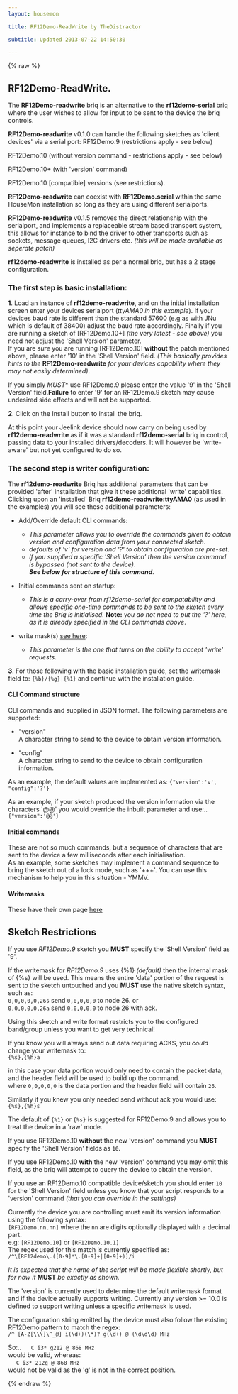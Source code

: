 ```yaml
---
layout: housemon

title: RF12Demo-ReadWrite by TheDistractor

subtitle: Updated 2013-07-22 14:50:30 

---
```


{% raw %}

## RF12Demo-ReadWrite.
The **RF12Demo-readwrite** briq is an alternative to the **rf12demo-serial** briq where the user wishes to allow for input to be sent to the device the briq controls.

**RF12Demo-readwrite** v0.1.0 can handle the following sketches as 'client devices' via a serial port:
RF12Demo.9 (restrictions apply - see below)  

RF12Demo.10 (without version command - restrictions apply - see below)  

RF12Demo.10+ (with 'version' command)

RF12Demo.10 [compatible] versions (see restrictions).

**RF12Demo-readwrite** can coexist with **RF12Demo.serial** within the same HouseMon installation so long as they are using different serialports.

**RF12Demo-readwrite** v0.1.5 removes the direct relationship with the serialport, and implements a replaceable stream based transport system, this allows for instance to bind the driver to other transports such as sockets, message queues, I2C drivers etc. *(this will be made available as seperate patch)*  


**rf12demo-readwrite** is installed as per a normal briq, but has a 2 stage configuration. 

### The first step is basic installation:  

**1**\. Load an instance of **rf12demo-readwrite**, and on the initial installation screen enter your devices serialport (*ttyAMA0 in this example*). If your devices baud rate is different than the standard 57600 (e.g as with JNu which is default of 38400) adjust the baud rate accordingly. Finally if you are running a sketch of \[RF12Demo.10+\] *(the very latest - see above)* you need not adjust the 'Shell Version' parameter.  
If you are *sure* you are running \[RF12Demo.10\] **without** the patch mentioned above, please enter '10' in the 'Shell Version' field. *(This basically provides hints to the* **RF12Demo-readwrite** *for your devices capability where they may not easily determined)*.  

If you simply *MUST** use RF12Demo.9 please enter the value '9' in the 'Shell Version' field.**Failure** to enter '9' for an RF12Demo.9 sketch may cause undesired side effects and will not be supported.
  
**2**\. Click on the Install button to install the briq. 
  
At this point your Jeelink device should now carry on being used by **rf12demo-readwrite** as if it was a standard **rf12demo-serial** briq in control, passing data to your installed drivers/decoders. It will however be 'write-aware' but not yet configured to do so.  

### The second step is writer configuration:  

The **rf12demo-readwrite** Briq has additional parameters that can be provided 'after' installation that give it these additional 'write' capabilities.  
Clicking upon an 'installed' Briq **rf12demo-readwrite:ttyAMA0** (as used in the examples) you will see these additional parameters:  

+  Add/Override default CLI commands:

	-  *This parameter allows you to override the commands given to obtain version and configuration data from your connected sketch*.
	-  *defaults of 'v' for version and '?' to obtain configuration are pre-set*.
	-  *If you supplied a specific 'Shell Version' then the version command is bypassed (not sent to the device)*.  
	***See below for structure of this command***.
	

+  Initial commands sent on startup:

	+  *This is a carry-over from rf12demo-serial for compatability and allows specific one-time commands to be sent to the sketch every time the Briq is initialised.* **Note:** *you do not need to put the '?' here, as it is already specified in the CLI commands above*.

+  write mask(s) [see here](rf12demo-writemasks.html):

	+ *This parameter is the one that turns on the ability to accept 'write' requests*.
  

**3**\. For those following with the basic installation guide, set the writemask field to: ``{%b}/{%g}|{%1}`` and continue with the installation guide.


#### CLI Command structure

CLI commands and supplied in JSON format. The following parameters are supported:  

+  "version"  
   A character string to send to the device to obtain version information.

+  "config"  
   A character string to send to the device to obtain configuration information.

As an example, the default values are implemented as:  ``{"version":'v', "config":'?'}``

As an example, if your sketch produced the version information via the characters '@@' you would override the inbuilt parameter and use:..
``{"version":'@@'}``

#### Initial commands

These are not so much commands, but a sequence of characters that are sent to the device a few milliseconds after each initialisation.  
As an example, some sketches may implement a command sequence to bring the sketch out of a lock mode, such as '+++'. You can use this mechanism to help you in this situation - YMMV.

#### Writemasks

These have their own page [here](rf12demo-writemasks.html)


## Sketch Restrictions

If you use *RF12Demo.9* sketch you **MUST** specify the 'Shell Version' field as '9'.  

If the writemask for *RF12Demo.9* uses {%1} *(default)* then the internal mask of {%s} will be used. This means the entire 'data' portion of the request is sent to the sketch untouched and you **MUST** use the native sketch syntax, such as:  
``0,0,0,0,0,26s`` send ``0,0,0,0,0`` to node 26. 
or  
``0,0,0,0,0,26a`` send ``0,0,0,0,0`` to node 26 with ack.


Using this sketch and write format restricts you to the configured band/group unless you want to get very technical!

If you know you will always send out data requiring ACKS, you *could* change your writemask to:  
 ``{%s},{%h}a``  

in this case your data portion would only need to contain the packet data, and the header field will be used to build up the command.  
where ``0,0,0,0,0`` is the data portion and the header field will contain ``26``.  

Similarly if you knew you only needed send without ack you would use:  
``{%s},{%h}s``  

The default of ``{%1}`` or ``{%s}`` is suggested
for RF12Demo.9 and allows you to treat the device in a 'raw' mode.


If you use RF12Demo.10 **without** the new 'version' command you **MUST** specify the 'Shell Version' fields as ``10``.  

If you use RF12Demo.10 **with** the new 'version' command you may omit this field, as the briq will attempt to query the device to obtain the version.  

If you use an RF12Demo.10 compatible device/sketch you should enter ``10`` for the 'Shell Version' field unless you know that your script responds to a 'version' command *(that you can override in the settings)*

Currently the device you are controlling must emit its version information using the following syntax:  
``[RF12Demo.nn.nn]`` where the ``nn`` are digits optionally displayed with a decimal part.  
e.g: ``[RF12Demo.10]`` or ``[RF12Demo.10.1]``  
The regex used for this match is currently specified as:  
``/^\[RF12demo\.([0-9]*\.[0-9]+|[0-9]+)]/i``  


*It is expected that the name of the script will be made flexible shortly, but for now it* **MUST** *be exactly as shown.*

The 'version' is currently used to determine the default writemask format and if the device actually supports writing. Currently any version >= 10.0 is defined to support writing unless a specific writemask is used.



The configuration string emitted by the device must also follow the existing RF12Demo pattern to match the regex:  
``/^ [A-Z[\\\]\^_@] i(\d+)(\*)? g(\d+) @ (\d\d\d) MHz``  

So:..
`` ``&#160;`` C i3* g212 @ 868 MHz``  
would be valid, whereas:  
`` ``&#160;`` C i3* 212g @ 868 MHz``  
would not be valid as the 'g' is not in the correct position.



{% endraw %}
